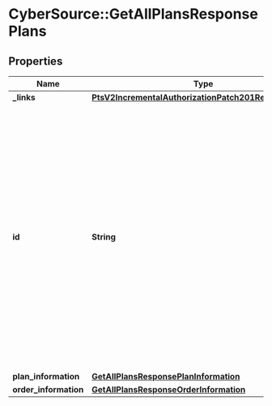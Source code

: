 # CyberSource::GetAllPlansResponsePlans

## Properties
Name | Type | Description | Notes
------------ | ------------- | ------------- | -------------
**_links** | [**PtsV2IncrementalAuthorizationPatch201ResponseLinks**](PtsV2IncrementalAuthorizationPatch201ResponseLinks.md) |  | [optional] 
**id** | **String** | An unique identification number generated by Cybersource to identify the submitted request. Returned by all services. It is also appended to the endpoint of the resource. On incremental authorizations, this value with be the same as the identification number returned in the original authorization response.  | [optional] 
**plan_information** | [**GetAllPlansResponsePlanInformation**](GetAllPlansResponsePlanInformation.md) |  | [optional] 
**order_information** | [**GetAllPlansResponseOrderInformation**](GetAllPlansResponseOrderInformation.md) |  | [optional] 


